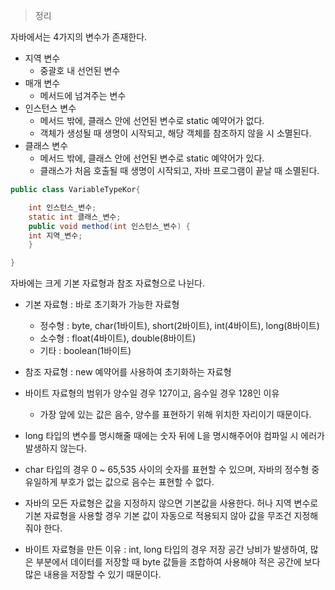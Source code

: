> 정리
> 


자바에서는 4가지의 변수가 존재한다.

- 지역 변수
    - 중괄호 내 선언된 변수
- 매개 변수
    - 메서드에 넘겨주는 변수
- 인스턴스 변수
    - 메서드 밖에, 클래스 안에 선언된 변수로 static 예약어가 없다.
    - 객체가 생성될 때 생명이 시작되고, 해당 객체를 참조하지 않을 시 소멸된다.
- 클래스 변수
    - 메서드 밖에, 클래스 안에 선언된 변수로 static 예약어가 있다.
    - 클래스가 처음 호출될 때 생명이 시작되고, 자바 프로그램이 끝날 때 소멸된다.


```java
public class VariableTypeKor{

    int 인스턴스_변수;
    static int 클래스_변수;
    public void method(int 인스턴스_변수) {
    int 지역_변수;
    }

}
```



자바에는 크게 기본 자료형과 참조 자료형으로 나뉜다.

- 기본 자료형 : 바로 초기화가 가능한 자료형
    - 정수형 : byte, char(1바이트), short(2바이트), int(4바이트), long(8바이트)
    - 소수형 : float(4바이트), double(8바이트)
    - 기타 : boolean(1바이트)

- 참조 자료형 : new 예약어를 사용하여 초기화하는 자료형

- 바이트 자료형의 범위가 양수일 경우 127이고, 음수일 경우 128인 이유
    - 가장 앞에 있는 값은 음수, 양수를 표현하기 위해 위치한 자리이기 때문이다.

- long 타입의 변수를 명시해줄 때에는 숫자 뒤에 L을 명시해주어야 컴파일 시 에러가 발생하지 않는다.

- char 타입의 경우 0 ~ 65,535 사이의 숫자를 표현할 수 있으며, 자바의 정수형 중 유일하게 부호가 없는 값으로 음수는 표현할 수 없다.

- 자바의 모든 자료형은 값을 지정하지 않으면 기본값을 사용한다. 허나 지역 변수로 기본 자료형을 사용할 경우 기본 값이 자동으로 적용되지 않아 값을 무조건 지정해줘야 한다.

- 바이트 자료형을 만든 이유 : int, long 타입의 경우 저장 공간 낭비가 발생하여, 많은 부분에서 데이터를 저장할 때 byte 값들을 조합하여 사용해야 적은 공간에 보다 많은 내용을 저장할 수 있기 때문이다.


